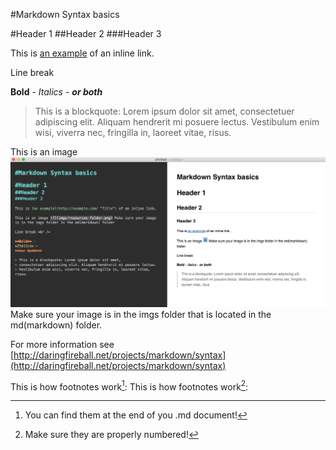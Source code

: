 #Markdown Syntax basics 

#Header 1
##Header 2 
###Header 3

This is [an example](http://example.com/ "Title") of an inline link.

Line break <br />

**Bold** -
*Italics* -
***or both***

> This is a blockquote: Lorem ipsum dolor sit amet,
> consectetuer adipiscing elit. Aliquam hendrerit mi posuere lectus.
> Vestibulum enim wisi, viverra nec, fringilla in, laoreet vitae, risus.

This is an image ![](imgs/syntax.jpg) Make sure your image is in the imgs folder that is located in the md(markdown) folder. 

For more information see [http://daringfireball.net/projects/markdown/syntax](http://daringfireball.net/projects/markdown/syntax)

This is how footnotes work[^01syntax_1]:
This is how footnotes work[^01syntax_2]:

[^01syntax_1]: You can find them at the end of you .md document! 
[^01syntax_2]: Make sure they are properly numbered! 




